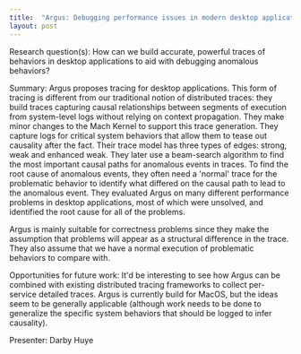 ```yaml
---
title:  "Argus: Debugging performance issues in modern desktop applications with annotated causal tracing" 
layout: post
---
```


Research question(s): How can we build accurate, powerful traces of behaviors in desktop applications to aid with debugging anomalous behaviors? 

Summary: Argus proposes tracing for desktop applications. This form of tracing is different from our traditional notion of distributed traces: they build traces capturing causal relationships between segments of execution from system-level logs without relying on context propagation. They make minor changes to the Mach Kernel to support this trace generation. They capture logs for critical system behaviors that allow them to tease out causality after the fact. Their trace model has three types of edges: strong, weak and enhanced weak. They later use a beam-search algorithm to find the most important causal paths for anomalous events in traces. To find the root cause of anomalous events, they often need a 'normal' trace for the problematic behavior to identify what differed on the causal path to lead to the anomalous event. They evaluated Argus on many different performance problems in desktop applications, most of which were unsolved, and identified the root cause for all of the problems. 

Argus is mainly suitable for correctness problems since they make the assumption that problems will appear as a structural difference in the trace. They also assume that we have a normal execution of problematic behaviors to compare with.

Opportunities for future work: It'd be interesting to see how Argus can be combined with existing distributed tracing frameworks to collect per-service detailed traces. Argus is currently build for MacOS, but the ideas seem to be generally applicable (although work needs to be done to generalize the specific system behaviors that should be logged to infer causality). 

Presenter: Darby Huye

